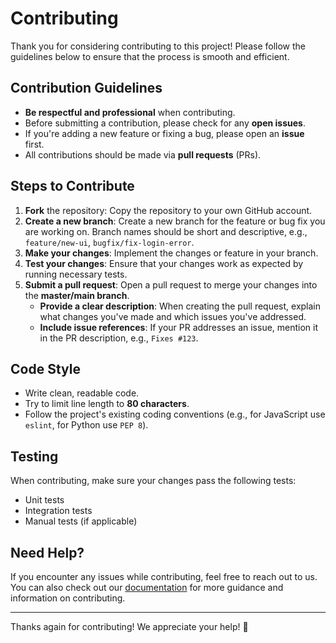 # Contributing

Thank you for considering contributing to this project! Please follow the guidelines below to ensure that the process is smooth and efficient.

## Contribution Guidelines

- **Be respectful and professional** when contributing.
- Before submitting a contribution, please check for any **open issues**.
- If you're adding a new feature or fixing a bug, please open an **issue** first.
- All contributions should be made via **pull requests** (PRs).

## Steps to Contribute

1. **Fork** the repository: Copy the repository to your own GitHub account.
2. **Create a new branch**: Create a new branch for the feature or bug fix you are working on. Branch names should be short and descriptive, e.g., `feature/new-ui`, `bugfix/fix-login-error`.
3. **Make your changes**: Implement the changes or feature in your branch.
4. **Test your changes**: Ensure that your changes work as expected by running necessary tests.
5. **Submit a pull request**: Open a pull request to merge your changes into the **master/main branch**.
   - **Provide a clear description**: When creating the pull request, explain what changes you've made and which issues you've addressed.
   - **Include issue references**: If your PR addresses an issue, mention it in the PR description, e.g., `Fixes #123`.

## Code Style

- Write clean, readable code.
- Try to limit line length to **80 characters**.
- Follow the project's existing coding conventions (e.g., for JavaScript use `eslint`, for Python use `PEP 8`).

## Testing

When contributing, make sure your changes pass the following tests:
- Unit tests
- Integration tests
- Manual tests (if applicable)

## Need Help?

If you encounter any issues while contributing, feel free to reach out to us. You can also check out our [documentation](link) for more guidance and information on contributing.

---

Thanks again for contributing! We appreciate your help! 🎉

